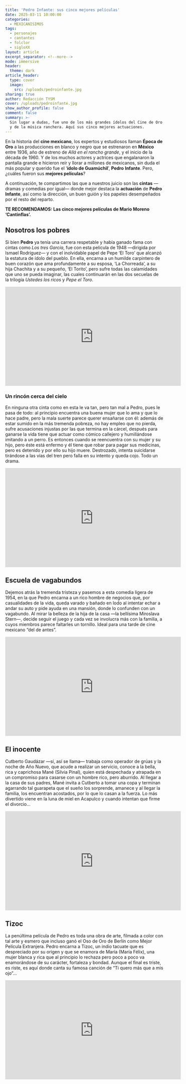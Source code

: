 ```yaml
---
title: 'Pedro Infante: sus cinco mejores películas'
date: 2025-03-11 10:00:00
categories:
  - MEXICANISIMOS
tags:
  - personajes
  - cantantes
  - folclor
  - sigloXX
layout: article
excerpt_separator: <!--more-->
mode: immersive
header:
  theme: dark
article_header:
  type: cover
  image:
    src: /uploads/pedroinfante.jpg
sharing: true
author: Redacción TYSM
cover: /uploads/pedroinfante.jpg
show_author_profile: false
comment: false
summary: >-
  Sin lugar a dudas, fue uno de los más grandes ídolos del Cine de Oro mexicano
  y de la música ranchera. Aquí sus cinco mejores actuaciones.
---
```

En la historia del **cine mexicano**, los expertos y estudiosos llaman **Época de Oro** a las producciones en blanco y negro que se estrenaron en **México** entre 1936, año de estreno de *Allá en el rancho grande*, y el inicio de la década de 1960. Y de los muchos actores y actrices que engalanaron la pantalla grande e hicieron reír y llorar a millones de mexicanos, sin duda el más popular y querido fue el ‘**ídolo de Guamúchil**’, **Pedro** **Infante**. Pero, ¿cuáles fueron sus **mejores películas**?

A continuación, te compartimos las que a nuestros juicio son las **cintas** —dramas y comedias por igual— donde mejor destaca la **actuación** de **Pedro Infante**, así como la dirección, un buen guión y los papeles desempeñados por el resto del reparto.

**TE RECOMENDAMOS: Las cinco mejores películas de Mario Moreno ‘Cantinflas’.**

## Nosotros los pobres

Si bien **Pedro** ya tenía una carrera respetable y había ganado fama con cintas como *Los tres García*, fue con esta película de 1948 —dirigida por Ismael Rodríguez— y con el inolvidable papel de Pepe ‘El Toro’ que alcanzó la estatura de ídolo del pueblo. En ella, encarna a un humilde carpintero de buen corazón que ama profundamente a su esposa, ‘La Chorreada’, a su hija Chachita y a su pequeño, ‘El Torito’, pero sufre todas las calamidades que uno se pueda imaginar, las cuales continuarán en las dos secuelas de la trilogía *Ustedes los ricos* y *Pepe el Toro*.

<iframe width="560" height="315" src="https://www.youtube.com/embed/EdqLGTZd3NA?si=CA9udIeMyPDCJ_cD" title="YouTube video player" frameborder="0" allow="accelerometer; autoplay; clipboard-write; encrypted-media; gyroscope; picture-in-picture; web-share" referrerpolicy="strict-origin-when-cross-origin" allowfullscreen=""></iframe>

### Un rincón cerca del cielo

En ninguna otra cinta como en esta le va tan, pero tan mal a Pedro, pues le pasa de todo: al principio encuentra una buena mujer que lo ama y que lo hace padre, pero la mala suerte parece querer ensañarse con él: además de estar sumido en la más tremenda pobreza, no hay empleo que no pierda, sufre acusaciones injustas por las que termina en la cárcel, después para ganarse la vida tiene que actuar como cómico callejero y humillándose imitando a un perro. Es entonces cuando se reencuentra con su mujer y su hijo, pero éste está enfermo y él tiene que robar para pagar sus medicinas, pero es detenido y por ello su hijo muere. Destrozado, intenta suicidarse tirándose a las vías del tren pero falla en su intento y queda cojo. Todo un drama.

<iframe width="560" height="315" src="https://www.youtube.com/embed/qhwfXEZYJYY?si=lLLj1eTupm5XihC9" title="YouTube video player" frameborder="0" allow="accelerometer; autoplay; clipboard-write; encrypted-media; gyroscope; picture-in-picture; web-share" referrerpolicy="strict-origin-when-cross-origin" allowfullscreen=""></iframe>

## Escuela de vagabundos

Dejemos atrás la tremenda tristeza y pasemos a esta comedia ligera de 1954, en la que Pedro encarna a un rico hombre de negocios que, por casualidades de la vida, queda varado y bañado en lodo al intentar echar a andar su auto y pide ayuda en una mansión, donde lo confunden con un vagabundo. Al mirar la belleza de la hija de la casa —la bellísima Miroslava Stern—, decide seguir el juego y cada vez se involucra más con la familia, a cuyos miembros parece faltarles un tornillo. Ideal para una tarde de cine mexicano “del de antes”.

<iframe width="560" height="315" src="https://www.youtube.com/embed/S0NkKSC5yDE?si=k_p1lA2sbYCHhEqr" title="YouTube video player" frameborder="0" allow="accelerometer; autoplay; clipboard-write; encrypted-media; gyroscope; picture-in-picture; web-share" referrerpolicy="strict-origin-when-cross-origin" allowfullscreen=""></iframe>

## El inocente

Cutberto Gaudázar —sí, así se llama— trabaja como operador de grúas y la noche de Año Nuevo, que acude a realizar un servicio, conoce a la bella, rica y caprichosa Mané (Silvia Pinal), quien está despechada y atrapada en un compromiso para casarse con un hombre rico, pero aburrido. Al llegar a la casa de sus padres, Mané invita a Cutberto a tomar una copa y terminan agarrando tal guarapeta que el sueño los sorprende, amanece y al llegar la familia, los encuentran acostados, por lo que lo casan a la fuerza. Lo más divertido viene en la luna de miel en Acapulco y cuando intentan que firme el divorcio…

<iframe width="560" height="315" src="https://www.youtube.com/embed/ncq7oxxQBmE?si=kbbNoY_lZTZ_ObNk" title="YouTube video player" frameborder="0" allow="accelerometer; autoplay; clipboard-write; encrypted-media; gyroscope; picture-in-picture; web-share" referrerpolicy="strict-origin-when-cross-origin" allowfullscreen=""></iframe>

## Tizoc

La penúltima película de Pedro es toda una obra de arte, filmada a color con tal arte y esmero que incluso ganó el Oso de Oro de Berlín como Mejor Película Extranjera. Pedro encarna a Tizoc, un indio tacuate que es despreciado por su origen y que se enamora de María (María Félix), una mujer blanca y rica que al principio lo rechaza pero poco a poco va enamorándose de su carácter, fortaleza y bondad. Aunque el final es triste, es riste, es aquí donde canta su famosa canción de “Ti quero más que a mis ojo”…

<iframe width="560" height="315" src="https://www.youtube.com/embed/rtW5BprhpXg?si=ljrb9w7qUu-A8Mxj" title="YouTube video player" frameborder="0" allow="accelerometer; autoplay; clipboard-write; encrypted-media; gyroscope; picture-in-picture; web-share" referrerpolicy="strict-origin-when-cross-origin" allowfullscreen=""></iframe>

&nbsp;